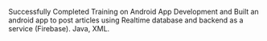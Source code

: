 Successfully Completed Training on Android App Development and Built an android app to post articles
using Realtime database and backend as a service (Firebase). Java, XML.
